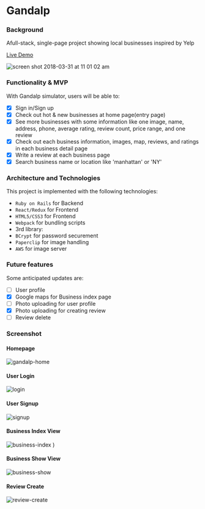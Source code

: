 # Gandalp

### Background

Afull-stack, single-page project showing local businesses inspired by Yelp

[Live Demo](http://aa-selp.herokuapp.com/#/)

![screen shot 2018-03-31 at 11 01 02 am](https://user-images.githubusercontent.com/3492959/38164475-7308a010-34d3-11e8-8f0d-90dcd6453a1c.png)


### Functionality & MVP  

With Gandalp simulator, users will be able to:

- [x] Sign in/Sign up
- [x] Check out hot & new businesses at home page(entry page)
- [x] See more businesses with some information like one image, name, address, phone, average rating, review count, price range, and one review
- [x] Check out each business information, images, map, reviews, and ratings in each business detail page
- [x] Write a review at each business page
- [x] Search business name or location like 'manhattan' or 'NY'

### Architecture and Technologies

This project is implemented with the following technologies:

- `Ruby on Rails` for Backend
- `React/Redux` for Frontend
- `HTML5/CSS3` for Frontend
- `Webpack` for bundling scripts
- 3rd library:
 - `BCrypt` for password securement
 - `Paperclip` for image handling 
 - `AWS` for image server

### Future features

Some anticipated updates are:

- [ ] User profile
- [x] Google maps for Business index page
- [ ] Photo uploading for user profile
- [x] Photo uploading for creating review
- [ ] Review delete

### Screenshot

#### Homepage 
![gandalp-home](https://user-images.githubusercontent.com/3492959/38164497-a4f7e90a-34d3-11e8-858a-e51fbde33564.png)

#### User Login
![login](https://user-images.githubusercontent.com/3492959/37535808-3831d494-291f-11e8-9fb5-6592f82c0518.png)

#### User Signup
![signup](https://user-images.githubusercontent.com/3492959/37535805-3735a6d8-291f-11e8-92b9-80cb06fc1a27.png)

#### Business Index View
![business-index](https://user-images.githubusercontent.com/3492959/38164541-589d6aac-34d4-11e8-89e4-3f8ad481bf0a.png)
)

#### Business Show View
![business-show](https://user-images.githubusercontent.com/3492959/38164546-6b9ef102-34d4-11e8-8669-3a660d34179d.png)

#### Review Create
![review-create](https://user-images.githubusercontent.com/3492959/38164603-1530ce52-34d5-11e8-997a-5a93e5954655.png)
